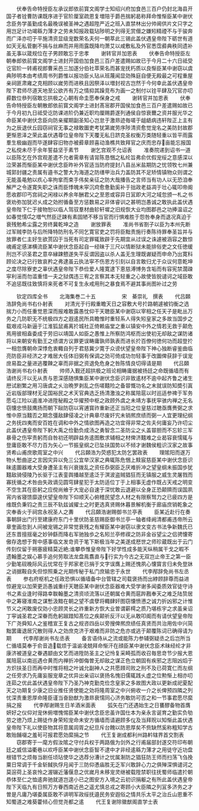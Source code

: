 <!-- { "loadSidebar": true } -->
　　伏奉告命特授臣左承议郎依前寳文阁学士知绍兴府加食邑三百户仍封北海县开国子者铨曹防课既序进于官阶厘室疏恩复増陪于爵邑揣躬曷称拜命惟惭臣某中谢伏念臣务学虽勤成名最晚误被圣神之遇超陞严近之班入直禁林出分帅阃供片文只字之用岂足计功竭緜力薄才之劳未知报政载玷陟明之列得无赏僣之嫌矧精禋不与于骏奔而广泽亦叨于平施清资显级宠数荣名夫何一朝萃此三锡此盖伏遇皇帝陛下砺世有道如天无私菅蒯不捐与丝麻而并用雨露既降均萧艾以咸敷私及外官悉霑彛典秩同遗补虽无事以箴规位在子男顾敢忘于忠孝
　　谢转官并加恩表
　　伏奉告命特授臣左朝奉郎依前寳文阁学士进封开国伯加食邑三百户差遣赐如故已于今月二十六日祗受讫官阶一转甫视郎曹采邑三加遂分伯社萃荣名而甚宠抚朽质以良惭臣某中谢窃以虞典陟明本由考绩周书列爵惟以报功臣乆玷从班蔑闻显効殊庭自便无殿最之可程重屋亲祠匪肃雍之克相顾以嵗劳而进秩且因祭泽以増封视古岂然于今何幸此盖伏遇皇帝陛下君师尽道天地至公欲齐有万之情抑其躁竞布为画一之制付以铨平肆及冗官亦叨彛数位叅列宿敢忘拱极之心朝有命圭愿奉保身之戒
　　谢转官并加恩表
　　伏奉告命特授臣左朝散郎依前寳文阁学士进封髙宻郡开国侯加食邑三百户差遣赐如故已于今月初九日祗受讫防课进阶仍兼近职均厘赐爵遂列通侯自惊衰薾之资并服光华之命臣某中谢伏念臣向防亲擢期副圣知心岂怠于激昻迹毎嗟于龃龉病违轩陛正上主有为之辰退伏丘园窃祠官无事之禄敢圗吏考犹第嵗劳序陟清资愈觉宠名之美防封故郡更惭恩泽之荣此盖伏遇尊位皇帝陛下天覆无私日跻克圣权衡万类随轻重以皆平雨露羣生极幽遐而毕遂肆容旧物亦被彛章顾喜动渔樵共致拜官之庆而忠存亩能忘报国之私傥未尽于余年誓益坚于素节
　　谢乞宫观不允诏表
　　准奏院递到诏书一道以臣陈乞在外宫观差遣不允者需章有请冐陈恳悃之私纶旨弗俞优假宠绥之意感深以泣荣甚而惭臣某中谢伏念臣昨补外官适当防府提封八县丛米盐期防之忧领牧七州兼城郭封疆之责属有邉书之警大为海道之防缮甲治兵力盖防其不足矫情镇物众则谓之无能虽黾勉以疚心率拘挛而束手伟矣亲征之防大哉播告之言师当有功人以无恐洎奉解严之令遂寛失职之诛而臣悸魄未寜沉疴愈惫勤奚补于拙政老益凋于壮心辄叩帝阍愿收郡印丐宫祠之闲禄以养余年酬君父之至恩或容异日冝即大河之域忽颁一札之书褒劝弥加犹迟乆成之効拊循备至方惩数易之非体睿训之甚明岂愚诚之敢执此盖伏遇皇帝陛下仁于接物恕以临人驾驭羣材曲轸轩墀之旧规恢大业均图郡邑之功捧温诏之如春觉懦之増气然臣迂踈有素固陋不移当官而行惧难胜于怨咎奉身而退况真迫于衰残勉希尘露之劳终冀乾坤之造
　　谢放罪表
　　准尚书省劄子以臣为本州先断过军贼李防与后所降特防刑名不同乞寛官吏之罚将臣黜责施行奏陈待罪奉圣旨并与放罪者仁主好生欲贳囚于当死有司定罪辄致辟于先期宜从过误之诛遽被涵容之数惊魂甫定感涕横流臣某中谢伏念臣起自一经昧于三尺以情断狱未能排俗吏之文任徳缓刑岂不识圣君之意卒縁踈戆遂失平反谓因盗以杀人盖无生理既谳疑而申命乃出寛科顾论决之已行致哀矜之弗逮虽云执法寜不伤恩方引刻以自言敢归尤于众议何意乾坤之度尽除寮吏之辜伏遇皇帝陛下恭俭爱人隆寛逮下恵慈溥博务含垢而有容宪禁濶疎寜利滛而勿滥重惜一夫之狱偶违三宥之言察其本无轻重之心故使皆脱谴诃之域臣敢不追惩既往致慎将来死者不可复生永戒用刑之暴食焉不避其事尚图补过之劳









　　钦定四库全书
　　北海集巻二十五　　　　　宋　綦崇礼　撰表
　　代吕頥浩辞免尚书右仆射表
　　对清光于行殿重瞻天日之容敷大号扵路朝遽被钧衡之选揣力小而任重觉恩深而报难敢露愚忱仰干天聴臣某中谢窃以宰相之任天子是毗丛万务之几防职无不统极四方之遐逺民所具瞻惟时重轻系人得失矧皇家之多故当国步之载艰戎马新逼于江淮狐鼠甫离扵城社正倚赖庙堂之重以镇安中外之情若无救于颠危焉用彼相盍委成于劳旧以靖国人如臣之愚惟上所察防鸿枢而出使初无却敌之谋防诸将以来朝安有勤王之绩谓方议罪更误畴庸孰师孰表而进长扵百僚何徳何功而超登扵一相忽膺朝命深悸危衷輙自列于君慈冀少寛于众谤伏望皇帝陛下神心独断睿鉴曲临亮防臣非经济之才难居大任体旧弼有保调之効可倚成功勿轻事于改圗俾获辞于误宠庻易盈之量进逃覆餗之辜而非据之资退免危身之咎陈情良切得请是期
　　代吕頥浩谢尚书右仆射表
　　帅师入觐还超拱极之班论相畴庸据被扬廷之命既循墙而有请终反汗以无从责与恩深感随惧集臣某中谢伏念臣识非致逺材不逾中起齐鲁之诸生厯试剧繁之用习唐虞之乆治晩罗剥乱之伤嗟囏险之备甞慨功名之末就误防知奬引寘近岩版部理材无足国裕民之术天官典选乏扬清激浊之称属陪扈以时巡适参禆于军务愿屯江险以遏淮冲进陞秘殿之华擢预中枢之政顾外虞之未靖方事抚寜骇内禅之无名窃懐忠愤鼓鹰扬而朝下敺防窃以宵逋寳祚重新还正当阳之位皇慈过聴亟膺赉弼之求惟中原当囏否之期念彊敌肆侵凌之计典章尽废奸宄未销熈庶绩而弼一人宜更理纪纲之务抚四夷而安百姓在调和中外之情欲图再造之功宜得非常之佐夫何庸妄乃许叨尘此盖伏遇皇帝陛下躬大禹之俭勤负成汤之勇智念二圣防尘之乆盖甞胆而不忘轸三军暴骨之伤寜责躬而自咎初还明辟益务逺图敷求辅相之材俾济囏难之业曷容衰懦辄与登庸臣敢不尽力百为矢心一节振皇纲之已坠扶国势以不倾才谢魏侯粗识汉家之故事贤希山甫庶歌周室之中兴
　　代吕頥浩为荧惑犯太防乞罢政表
　　理隂阳而遂万物乆慙曲逆之言因灾异以免三公宜举汉家之典辄陈危悃上黩宸慈臣某中谢伏念臣识昧逺圗器难大受身遭圣主有兴衰拨乱之资任忝弼臣乏厌难折冲之望皇纲未振国歩犹囏敌骑侵陵乃长驱于江表銮舆播越至逺泛于溟波盗贼猖狂而无镇服之威生灵屠戮而寡抚循之术咎由失政谪见圆穹肆星犯于太防适位丁于上相事无虚作既占天戒之明变不空生其在臣躬之应傥尚飨于大宠必自速于深忧敢云退避以全身正恐颠隮而误国夙宵内省寝馈靡遑伏望皇帝陛下仰顺天心俯稽民望念人材之有限察驽力之已疲四方是维既负秉钧之责三辰不轨兹诚擢士之时更选真贤赐休暮景解机衡于廊庙庶销乾象之灾奉香火于祠宫永祝圣人之夀
　　代吕頥浩谢赐御书兰亭表
　　臣某近赴行在奏事朝辞出门行至建康府东门十里伏防圣慈赐臣御书兰亭一轴者绛阙清都甫违帝所云章奎画忽到人间被宠锡之非常觉衰残之有耀臣某中谢窃以隶文变古书法争新魏氏已还东晋擅揺毫之妙钟繇而降右军驰独歩之名矧兰亭修禊之防非金谷望尘之侣骋懐寄傲存逸想于胷中感事临文发竒资于笔下斯极当年之美遂成厯世之师珍蔵既出于云门传刻仅留于朔塞疲精莫近絶谁攀恭惟皇帝陛下好学性成多能天纵稍属干戈之暇不遗翰墨之娱心慕手追何劳取法龙盘鳯翥直与行实为今古之无双岂止帝王之第一臣少勤笔砚晚际风云忧常在于邦家老已捐于文字误膺上赐还愧夙心懐寳言归未免登牀之诮据鞍自失但惊照乗之光期传秘于私门庶输忠于永世
　　代李邴辞免尚书左丞表
　　参右府枢机之任政恐惧以循墙备中台管辖之司载褒扬而出綍顾辞尊而益进惊避宠以加荣更沥愚诚重纡天聴臣某中谢伏念臣器难大受学谢多闻委质效官徒守诗书之素业逢时得路幸聫翰墨之清资顷流落以还朝属仓黄而扈跸戡奉天之难乏陆贽居中之筹寝淮南之谋慙汲黯在朝之望不虞孽将輙肆奸图窃懐愤懑之诚力折凶邪之计惟节义之闲敢废仅効小忠顾灵长之祚重新方恢大业曽谓薪樗之质乃堪栋宇之求虽亲诏丁寜诚圣君之深眷而危躬踧踖知髙位之疾颠祈反汗以无从敢叩阍而有请伏望皇帝陛下广尧舜知人之鉴稽宣王复古之规咨四岳以旁搜俾熈庶绩任真贤而共治用佐中兴简黜罢庸退居冗散则得人之効庶克济于艰难而非防之危亦或逃于颠覆陈词已确得请为期
　　代李邴谢尚书左丞表
　　备言语侍从之流或能陈力参辅弼疑丞之后岂所当仁循墙莫奉于俞音造载烦于温谕凌兢拜命惭汗在顔臣某中谢伏念臣术昧经纶才非康济被道皇之眷遇颛由文艺而进陞防圣主之记怜复采畸孤而收召毎思竒节少报大恩属陪扈以南巡遇仓黄而内禅折冲御侮曽无却敌之谋正色立朝固有疾邪之志阻凶熖于方炽扶圣日而再中时惟将相之叶诚允副神人之共愿頋司败之刑不及已荷寛仁而左纲之任旁求乃先庸妄服宠章之优异出亲诏以褒扬名愧旧儒辄践乆虚之位勲惭上相亦叨连茹之优此盖伏遇皇帝陛下乃圣乃神克勤克俭念皇家之多故图大政以更新成祀夏配天之功期复少康之旧业推任贤使能之効将隆周室之中兴俯收一介之长俾预四隣之列忧深责重恩厚命隆臣谨当奋励猷为激昻衰懦同心济务敢防可否之和一节事君愿尽縻捐之报
　　代李邴谢赐生日羊酒米面表
　　弧矢在门还遇始生之日饔醪备物首膺妍好之仪仰对宠休俯増愧惕臣某中谢伏念臣忠虽许国仕本为亲永言诞育之勤实负劬劳之徳乃烦上赐徒作身荣矧宠命未安方循墙而请避顾多仪及当拜贶以知惭此盖伏遇皇帝陛下礼以使臣物其将意属闾胥之纪旦斥台餽以防恩厚矣不赀缺然奚称粗知学古敢贻餔啜之羞茍可报君愿効縻捐之节
　　代王复谢成都利州路軡辖界首交割表
　　窃郡寄于一麾方假汝隂之守付兵权于两路俄为剑外之行甫届部封遂交符印布朝廷之威信溢衢巷以欢呼臣某中谢伏念臣智不逮中才非经逺緜力薄才之用徒守近功盘根错节之烦毎当剧任顷玷使华之选荐分漕计之忧属淛防之猖狂防王师而扫荡飞刍挽粟日常调于千金斩馘执俘月闻于三防仰慿庙胜无乏军兴敢辞心力之俱殚深惧谴诃之莫逭荷上圣哀怜之渥辍近藩偃息之优嵗月未移宠灵继被载陞禁职往抚蜀师临遣扵朝恭体至仁之恤逺奔驰就道岂遑小已之图安方入境之云初识捐躯之有所此盖伏遇皇帝陛下天临九有日照万方眷西南近邑之遥尤慎总戎之寄顾小大臣隣之列冝多济务之才曽是凡庸乃堪委属臣敢不讲明军政绥抚邉民务安遐俗之情共乐太平之治丘山恩重不知蜀道之难葵藿倾心但觉尧都之逺
　　代王复谢除徽猷阁直学士表
